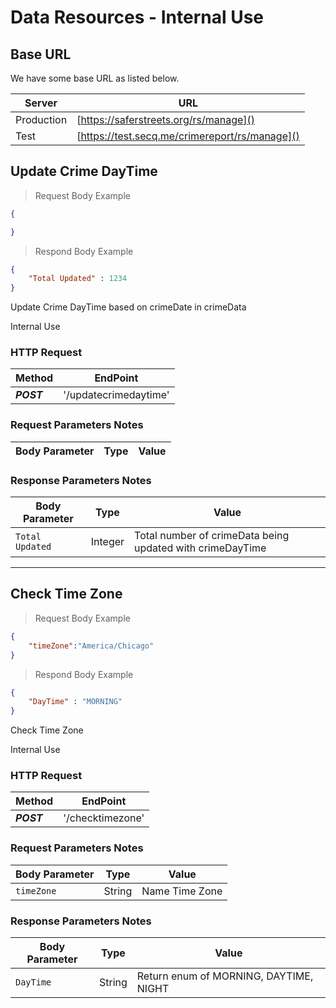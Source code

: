 # Data Resources - Internal Use

## Base URL

We have some base URL as listed below.

Server | URL
------ | ----
Production | [https://saferstreets.org/rs/manage]()
Test | [https://test.secq.me/crimereport/rs/manage]()


## Update Crime DayTime

> Request Body Example

```json
{

}
```

> Respond Body Example

```json
{
	"Total Updated" : 1234
}
```

Update Crime DayTime based on crimeDate in crimeData

<aside class="notice">
	Internal Use
</aside>

### HTTP Request

Method | EndPoint
------ | --------
***POST*** | '/updatecrimedaytime'

### Request Parameters Notes

Body Parameter | Type | Value
-------------- | ---- | ------


### Response Parameters Notes

Body Parameter | Type | Value
-------------- | ---- | ------
`Total Updated` | Integer | Total number of crimeData being updated with crimeDayTime

---

## Check Time Zone

> Request Body Example

```json
{
	"timeZone":"America/Chicago"
}
```

> Respond Body Example

```json
{
	"DayTime" : "MORNING"
}
```

Check Time Zone

<aside class="notice">
	Internal Use
</aside>


### HTTP Request

Method | EndPoint
------ | --------
***POST*** | '/checktimezone'

### Request Parameters Notes

Body Parameter | Type | Value
-------------- | ---- | ------
`timeZone` | String | Name Time Zone

### Response Parameters Notes

Body Parameter | Type | Value
-------------- | ---- | ------
`DayTime` | String | Return enum of MORNING, DAYTIME, NIGHT
